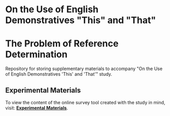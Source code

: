 # On the Use of English Demonstratives "This" and "That"
# The Problem of Reference Determination
Repository for storing supplementary materials to accompany "On the Use of English Demonstratives 'This' and 'That'" study.

## Experimental Materials
To view the content of the online survey tool created with the study in mind, visit: [**Experimental Materials**](https://github.com/DominikDziedzic/IntuitionGenerationProject/blob/main/List%20of%20References%20-%20Towards%20a%20Model%20of%20Intuition%20Generation.pdf).
